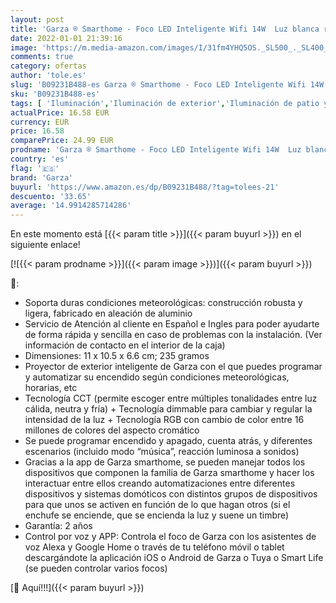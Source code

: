 ```yaml
---
layout: post
title: 'Garza ® Smarthome - Foco LED Inteligente Wifi 14W  Luz blanca regulable con cambio intensidad  temperatura y color. Programable  compatible con Amazon Alexa y Google Home.'
date: 2022-01-01 21:39:16
image: 'https://m.media-amazon.com/images/I/31fm4YHQ5OS._SL500_._SL400_.jpg'
comments: true
category: ofertas
author: 'tole.es'
slug: 'B09231B488-es Garza ® Smarthome - Foco LED Inteligente Wifi 14W Luz...'
sku: 'B09231B488-es'
tags: [ 'Iluminación','Iluminación de exterior','Iluminación de patio y terraza','alexa','garza','google','home', ]
actualPrice: 16.58 EUR
currency: EUR
price: 16.58
comparePrice: 24.99 EUR
prodname: 'Garza ® Smarthome - Foco LED Inteligente Wifi 14W  Luz blanca regulable con cambio intensidad  temperatura y color. Programable  compatible con Amazon Alexa y Google Home.'
country: 'es'
flag: '🇪🇸'
brand: 'Garza'
buyurl: 'https://www.amazon.es/dp/B09231B488/?tag=tolees-21'
descuento: '33.65'
average: '14.9914285714286'
---
```


En este momento está [{{< param title >}}]({{< param buyurl >}}) en el siguiente enlace!

[![{{< param prodname >}}]({{< param image >}})]({{< param buyurl >}})

🔎:

- Soporta duras condiciones meteorológicas: construcción robusta y ligera, fabricado en aleación de aluminio
- Servicio de Atención al cliente en Español e Ingles para poder ayudarte de forma rápida y sencilla en caso de problemas con la instalación. (Ver información de contacto en el interior de la caja)
- Dimensiones: 11 x 10.5 x 6.6 cm; 235 gramos
- Proyector de exterior inteligente de Garza con el que puedes programar y automatizar su encendido según condiciones meteorológicas, horarias, etc
- Tecnología CCT (permite escoger entre múltiples tonalidades entre luz cálida, neutra y fría) + Tecnología dimmable para cambiar y regular la intensidad de la luz + Tecnología RGB con cambio de color entre 16 millones de colores del aspecto cromático
- Se puede programar encendido y apagado, cuenta atrás, y diferentes escenarios (incluido modo “música”, reacción luminosa a sonidos)
- Gracias a la app de Garza smarthome, se pueden manejar todos los dispositivos que componen la familia de Garza smarthome y hacer los interactuar entre ellos creando automatizaciones entre diferentes dispositivos y sistemas domóticos con distintos grupos de dispositivos para que unos se activen en función de lo que hagan otros (si el enchufe se enciende, que se encienda la luz y suene un timbre)
- Garantía: 2 años
- Control por voz y APP: Controla el foco de Garza con los asistentes de voz Alexa y Google Home o través de tu teléfono móvil o tablet descargándote la aplicación iOS o Android de Garza o Tuya o Smart Life (se pueden controlar varios focos)

[🛒 Aquí!!!]({{< param buyurl >}})
